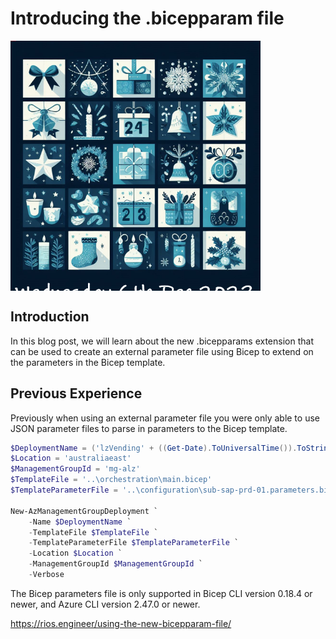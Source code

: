 # Introducing the .bicepparam file

<div style="width: 400px; height: 400px; overflow: hidden;">
  <img src="./.images/6th.png" alt="Bicep Advent Calendar" style="clip: rect(0px,60px,200px,0px);">
</div>

## Introduction

In this blog post, we will learn about the new .bicepparams extension that can be used to create an external parameter file using Bicep to extend on the parameters in the Bicep template.

## Previous Experience

Previously when using an external parameter file you were only able to use JSON parameter files to parse in parameters to the Bicep template.



``` powershell
$DeploymentName = ('lzVending' + ((Get-Date).ToUniversalTime()).ToString('MMdd-HHmm'))
$Location = 'australiaeast'
$ManagementGroupId = 'mg-alz'
$TemplateFile = '..\orchestration\main.bicep'
$TemplateParameterFile = '..\configuration\sub-sap-prd-01.parameters.bicepparam'

New-AzManagementGroupDeployment `
    -Name $DeploymentName `
    -TemplateFile $TemplateFile `
    -TemplateParameterFile $TemplateParameterFile `
    -Location $Location `
    -ManagementGroupId $ManagementGroupId `
    -Verbose

```

The Bicep parameters file is only supported in Bicep CLI version 0.18.4 or newer, and Azure CLI version 2.47.0 or newer.

https://rios.engineer/using-the-new-bicepparam-file/